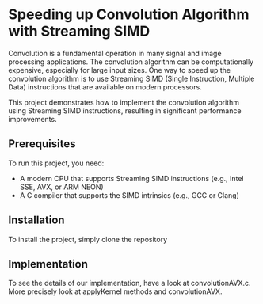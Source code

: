 # Speeding up Convolution Algorithm with Streaming SIMD

Convolution is a fundamental operation in many signal and image processing applications. The convolution algorithm can be computationally expensive, especially for large input sizes. One way to speed up the convolution algorithm is to use Streaming SIMD (Single Instruction, Multiple Data) instructions that are available on modern processors. 

This project demonstrates how to implement the convolution algorithm using Streaming SIMD instructions, resulting in significant performance improvements.

## Prerequisites

To run this project, you need:

- A modern CPU that supports Streaming SIMD instructions (e.g., Intel SSE, AVX, or ARM NEON)
- A C compiler that supports the SIMD intrinsics (e.g., GCC or Clang)

## Installation

To install the project, simply clone the repository

## Implementation 

To see the details of our implementation, have a look at convolutionAVX.c. More precisely look at applyKernel methods and convolutionAVX. 

